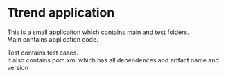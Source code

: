 # Ttrend application


This is a small applicaiton which contains main and test folders.  
Main contains application code.  



Test contains test cases.  
It also contains pom.xml which has all dependences and artfact name and version

